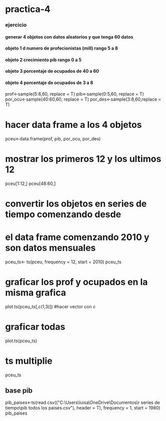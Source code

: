 # practica-4

### ejercicio

#### generar 4 objetos con datos aleatorios y que tenga 60 datos
#### objeto 1 d numero de profecionistas (mill) rango 5 a 8
#### objeto 2 crecimiento pib rango 0 a 5
#### objeto 3 porcentaje de ocupados de 40 a 60
#### objeto 4 porcentaje de ocupados de 3 a 8

prof<-sample(5:8,60, replace = T)
pib<-sample(0:5,60, replace = T)
por_ocu<-sample(40:60,60, replace = T)
por_des<-sample(3:8,60,replace = T)

# hacer data frame a los 4 objetos
pceu<-data.frame(prof, pib, por_ocu, por_des)

# mostrar los primeros 12 y los ultimos 12

pceu[1:12,]
pceu[48:60,]

# convertir los objetos en series de tiempo comenzando desde 
# el data frame comenzando 2010 y son datos mensuales

pceu_ts<- ts(pceu, frequency = 12, start = 2010)
pceu_ts

# graficar los prof y ocupados en la misma grafica

plot.ts(pceu_ts[,c(1,3)]) #hacer vector con c 

# graficar todas

plot.ts(pceu_ts)

# ts multiplie

pceu_ts

## base pib

pib_paises<-ts(read.csv(("C:\\Users\\luisa\\OneDrive\\Documentos\\r series de tiempo\\pib todos los paises.csv"), header = T), frequency = 1, start = 1980)
pib_paises
